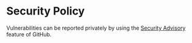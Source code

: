 # Security Policy

Vulnerabilities can be reported privately by using the [Security Advisory](https://github.com/flynnletford/mediamtx/security/advisories/new) feature of GitHub.
